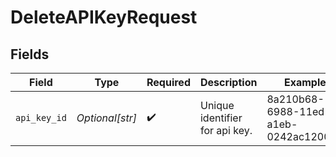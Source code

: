 # DeleteAPIKeyRequest


## Fields

| Field                                | Type                                 | Required                             | Description                          | Example                              |
| ------------------------------------ | ------------------------------------ | ------------------------------------ | ------------------------------------ | ------------------------------------ |
| `api_key_id`                         | *Optional[str]*                      | :heavy_check_mark:                   | Unique identifier for api key.       | 8a210b68-6988-11ed-a1eb-0242ac120002 |